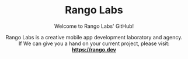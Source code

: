 <div align="center">
  <h1 align="center">Rango Labs</h1>
  
Welcome to Rango Labs' GitHub!

Rango Labs is a creative mobile app development laboratory and agency. <br />
If We can give you a hand on your current project, please visit: <b>https://rango.dev</b>
</div>
